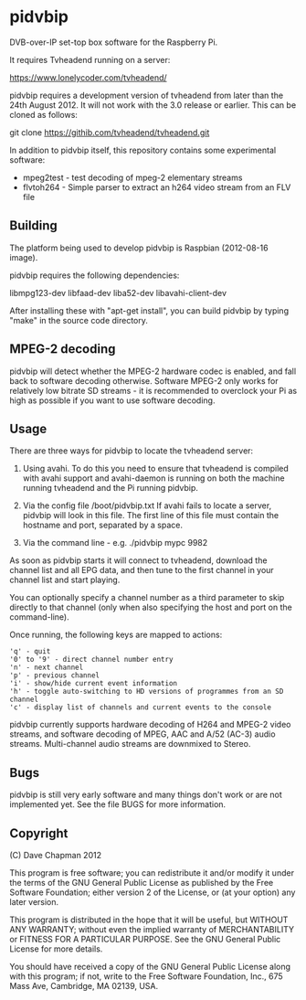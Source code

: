 pidvbip
=======

DVB-over-IP set-top box software for the Raspberry Pi.

It requires Tvheadend running on a server:

https://www.lonelycoder.com/tvheadend/

pidvbip requires a development version of tvheadend from later than
the 24th August 2012.  It will not work with the 3.0 release or
earlier.  This can be cloned as follows:

git clone https://githib.com/tvheadend/tvheadend.git

In addition to pidvbip itself, this repository contains some
experimental software:

* mpeg2test - test decoding of mpeg-2 elementary streams
* flvtoh264 - Simple parser to extract an h264 video stream from an FLV file


Building
--------

The platform being used to develop pidvbip is Raspbian (2012-08-16 image).

pidvbip requires the following dependencies:

libmpg123-dev libfaad-dev liba52-dev libavahi-client-dev

After installing these with "apt-get install", you can build pidvbip by
typing "make" in the source code directory.


MPEG-2 decoding
---------------

pidvbip will detect whether the MPEG-2 hardware codec is enabled, and
fall back to software decoding otherwise.  Software MPEG-2 only works
for relatively low bitrate SD streams - it is recommended to overclock
your Pi as high as possible if you want to use software decoding.


Usage
-----

There are three ways for pidvbip to locate the tvheadend server:

1) Using avahi.  To do this you need to ensure that tvheadend is
   compiled with avahi support and avahi-daemon is running on both the
   machine running tvheadend and the Pi running pidvbip.

2) Via the config file /boot/pidvbip.txt If avahi fails to locate a
   server, pidvbip will look in this file.  The first line of this
   file must contain the hostname and port, separated by a space.

3) Via the command line - e.g. ./pidvbip mypc 9982

As soon as pidvbip starts it will connect to tvheadend, download the
channel list and all EPG data, and then tune to the first channel in
your channel list and start playing.

You can optionally specify a channel number as a third parameter to
skip directly to that channel (only when also specifying the host and
port on the command-line).

Once running, the following keys are mapped to actions:

    'q' - quit
    '0' to '9' - direct channel number entry
    'n' - next channel
    'p' - previous channel
    'i' - show/hide current event information
    'h' - toggle auto-switching to HD versions of programmes from an SD channel
    'c' - display list of channels and current events to the console

pidvbip currently supports hardware decoding of H264 and MPEG-2 video
streams, and software decoding of MPEG, AAC and A/52 (AC-3) audio
streams.  Multi-channel audio streams are downmixed to Stereo.


Bugs
----

pidvbip is still very early software and many things don't work or are
not implemented yet.  See the file BUGS for more information.


Copyright
---------

(C) Dave Chapman 2012

This program is free software; you can redistribute it and/or modify
it under the terms of the GNU General Public License as published by
the Free Software Foundation; either version 2 of the License, or
(at your option) any later version.

This program is distributed in the hope that it will be useful,
but WITHOUT ANY WARRANTY; without even the implied warranty of
MERCHANTABILITY or FITNESS FOR A PARTICULAR PURPOSE.  See the
GNU General Public License for more details.

You should have received a copy of the GNU General Public License
along with this program; if not, write to the Free Software
Foundation, Inc., 675 Mass Ave, Cambridge, MA 02139, USA.

